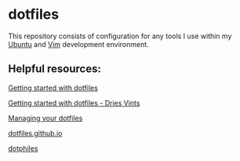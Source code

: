 # dotfiles 

This repository consists of configuration for any tools I use within my [Ubuntu][ubuntu] and [Vim][vim] development environment. 

## Helpful resources:

[Getting started with dotfiles](https://medium.com/@webprolific/getting-started-with-dotfiles-43c3602fd789#.jlumd7l3h)

[Getting started with dotfiles - Dries Vints](https://driesvints.com/blog/getting-started-with-dotfiles/)

[Managing your dotfiles](http://www.anishathalye.com/2014/08/03/managing-your-dotfiles/)

[dotfiles.github.io](http://dotfiles.github.io/)

[dotphiles](https://github.com/dotphiles/dotphiles)

[ubuntu]: https://www.ubuntu.com/
[vim]: http://www.vim.org/


